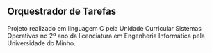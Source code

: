 ## Orquestrador de Tarefas 

Projeto realizado em linguagem C pela Unidade Curricular Sistemas Operativos no 2º ano da licenciatura em Engenheria Informática pela Universidade do Minho.
